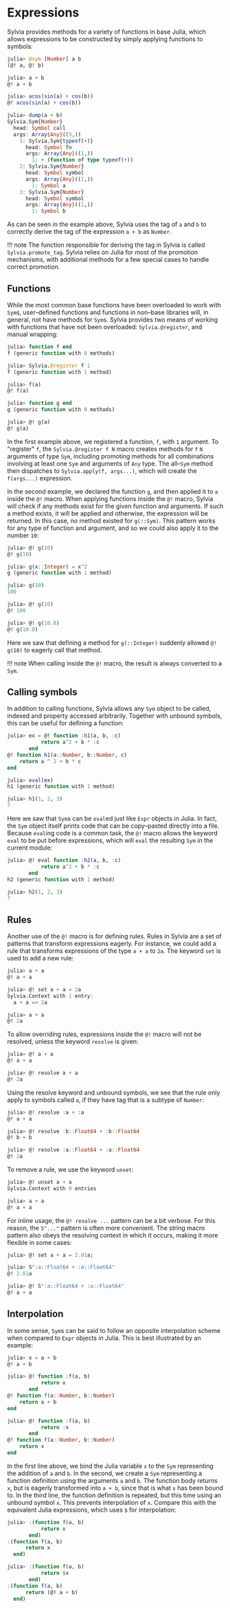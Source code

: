 # Expressions

Sylvia provides methods for a variety of functions in base Julia,
which allows expressions to be constructed by simply applying
functions to symbols:

```julia
julia> @sym [Number] a b
(@! a, @! b)

julia> a + b
@! a + b

julia> acos(sin(a) + cos(b))
@! acos(sin(a) + cos(b))

julia> dump(a + b)
Sylvia.Sym{Number}
  head: Symbol call
  args: Array{Any}((3,))
    1: Sylvia.Sym{typeof(+)}
      head: Symbol fn
      args: Array{Any}((1,))
        1: + (function of type typeof(+))
    2: Sylvia.Sym{Number}
      head: Symbol symbol
      args: Array{Any}((1,))
        1: Symbol a
    3: Sylvia.Sym{Number}
      head: Symbol symbol
      args: Array{Any}((1,))
        1: Symbol b
```

As can be seen in the example above, Sylvia uses the tag of `a` and
`b` to correctly derive the tag of the expression `a + b` as `Number`.

!!! note
    The function responsible for deriving the tag in Sylvia is called
    `Sylvia.promote_tag`.  Sylvia relies on Julia for most of the
    promotion mechanisms, with additional methods for a few special cases
    to handle correct promotion.

## Functions

While the most common base functions have been overloaded to work with
`Sym`s, user–defined functions and functions in non–base libraries
will, in general, not have methods for `Sym`s.  Sylvia provides two
means of working with functions that have not been overloaded:
`Sylvia.@register`, and manual wrapping:

```julia
julia> function f end
f (generic function with 0 methods)

julia> Sylvia.@register f 1
f (generic function with 1 method)

julia> f(a)
@! f(a)

julia> function g end
g (generic function with 0 methods)

julia> @! g(a)
@! g(a)
```

In the first example above, we registered a function, `f`, with `1`
argument.  To "register" `f`, the `Sylvia.@register f N` macro
creates methods for `f` `N` arguments of type `Sym`, including
promoting methods for all combinations involving at least one `Sym`
and arguments of `Any` type.  The all–`Sym` method then dispatches to
`Sylvia.apply(f, args...)`, which will create the `f(args...)`
expression.

In the second example, we declared the function `g`, and then applied
it to `a` inside the `@!` macro.  When applying functions inside the
`@!` macro, Sylvia will check if any methods exist for the given
function and arguments.  If such a method exists, it will be applied
and otherwise, the expression will be returned.  In this case, no
method existed for `g(::Sym)`.  This pattern works for any type of
function and argument, and so we could also apply it to the number
`10`:

```julia
julia> @! g(10)
@! g(10)

julia> g(x::Integer) = x^2
g (generic function with 1 method)

julia> g(10)
100

julia> @! g(10)
@! 100

julia> @! g(10.0)
@! g(10.0)
```

Here we saw that defining a method for `g(::Integer)` suddenly allowed
`@! g(10)` to eagerly call that method.

!!! note
    When calling inside the `@!` macro, the result is always converted
    to a `Sym`.

## Calling symbols

In addition to calling functions, Sylvia allows any `Sym` object to be
called, indexed and property accessed arbitrarily.  Together with
unbound symbols, this can be useful for defining a function:

```julia
julia> ex = @! function :h1(a, b, :c)
           return a^2 + b * :c
       end
@! function h1(a::Number, b::Number, c)
    return a ^ 2 + b * c
end

julia> eval(ex)
h1 (generic function with 1 method)

julia> h1(1, 2, 3)
7
```

Here we saw that `Sym`s can be `eval`ed just like `Expr` objects in
Julia.  In fact, the `Sym` object itself prints code that can be
copy–pasted directly into a file.  Because `eval`ing code is a common
task, the `@!` macro allows the keyword `eval` to be put before
expressions, which will `eval` the resulting `Sym` in the current
module:

```julia
julia> @! eval function :h2(a, b, :c)
           return a^2 + b * :c
       end
h2 (generic function with 1 method)

julia> h2(1, 2, 3)
7
```

## Rules

Another use of the `@!` macro is for defining rules.  Rules in Sylvia
are a set of patterns that transform expressions eagerly.  For
instance, we could add a rule that transforms expressions of the type
`a + a` to `2a`.  The keyword `set` is used to add a new rule:

```julia
julia> a + a
@! a + a

julia> @! set a + a = 2a
Sylvia.Context with 1 entry:
  a + a => 2a

julia> a + a
@! 2a
```

To allow overriding rules, expressions inside the `@!` macro will not
be resolved, unless the keyword `resolve` is given:

```julia
julia> @! a + a
@! a + a

julia> @! resolve a + a
@! 2a
```

Using the resolve keyword and unbound symbols, we see that the rule
only apply to symbols called `a`, if they have tag that is a subtype
of `Number`:

```julia
julia> @! resolve :a + :a
@! a + a

julia> @! resolve :b::Float64 + :b::Float64
@! b + b

julia> @! resolve :a::Float64 + :a::Float64
@! 2a
```

To remove a rule, we use the keyword `unset`:

```julia
julia> @! unset a + a
Sylvia.Context with 0 entries

julia> a + a
@! a + a
```

For inline usage, the `@! resolve ...` pattern can be a bit verbose.
For this reason, the `S"..."` pattern is often more convenient.  The
string macro pattern also obeys the resolving context in which it
occurs, making it more flexible in some cases:

```julia
julia> @! set a + a = 2.01a;

julia> S":a::Float64 + :a::Float64"
@! 2.01a

julia> @! S":a::Float64 + :a::Float64"
@! a + a
```

## Interpolation

In some sense, `Sym`s can be said to follow an opposite interpolation
scheme when compared to `Expr` objects in Julia.  This is best
illustrated by an example:
```julia
julia> x = a + b
@! a + b

julia> @! function :f(a, b)
           return x
       end
@! function f(a::Number, b::Number)
    return a + b
end

julia> @! function :f(a, b)
           return :x
       end
@! function f(a::Number, b::Number)
    return x
end
```

In the first line above, we bind the Julia variable `x` to the `Sym`
representing the addition of `a` and `b`.  In the second, we create a
`Sym` representing a function definition using the arguments `a` and
`b`.  The function body returns `x`, but is eagerly transformed into
`a + b`, since that is what `x` has been bound to.  In the third line,
the function definition is repeated, but this time using an unbound
symbol `x`.  This prevents interpolation of `x`.  Compare this with
the equivalent Julia expressions, which uses `$` for interpolation:

```julia
julia> :(function f(a, b)
           return x
       end)
:(function f(a, b)
      return x
  end)

julia> :(function f(a, b)
           return $x
       end)
:(function f(a, b)
      return (@! a + b)
  end)
```
